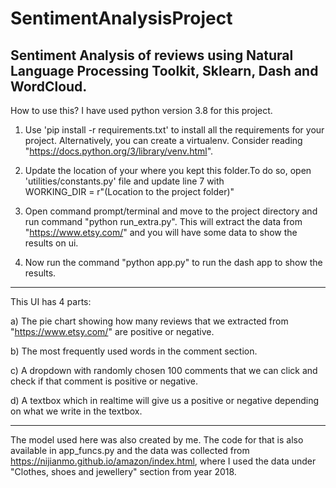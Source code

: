 # SentimentAnalysisProject
Sentiment Analysis of reviews using Natural Language Processing Toolkit, Sklearn, Dash and WordCloud.
------------------------------------------------------------------------------------------------------------

How to use this?
I have used python version 3.8 for this project.

1. Use 'pip install -r requirements.txt' to install all the requirements for your project. Alternatively, you can create a virtualenv. Consider reading 
"https://docs.python.org/3/library/venv.html".

2. Update the location of your where you kept this folder.To do so, open 'utilities/constants.py' file and update line 7 with  
WORKING_DIR = r"(Location to the project folder)"

3. Open command prompt/terminal and move to the project directory and run command "python run_extra.py". This will extract the data from "https://www.etsy.com/" and you will 
have some data to show the results on ui.

4. Now run the command "python app.py" to run the dash app to show the results.

------------------------------------------------------------------------------------------------------------------

This UI has 4 parts:

a) The pie chart showing how many reviews that we extracted from "https://www.etsy.com/" are positive or negative.
  
b) The most frequently used words in the comment section.
  
c) A dropdown with randomly chosen 100 comments that we can click and check if that comment is positive or negative.
  
d) A textbox which in realtime will give us a positive or negative depending on what we write in the textbox.

--------------------------------------------------------------------------------------------------------------------
The model used here was also created by me. The code for that is also available in app_funcs.py and the data was collected from https://nijianmo.github.io/amazon/index.html, where I used the data under "Clothes, shoes and jewellery" section from year 2018. 
